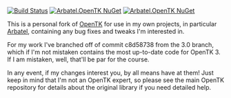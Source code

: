 [![Build Status](https://dev.azure.com/robertmartens0491/Arbatel.OpenTK/_apis/build/status/ItEndsWithTens.opentk?branchName=arbatel)](https://dev.azure.com/robertmartens0491/Arbatel.OpenTK/_build/latest?definitionId=3&branchName=arbatel)
[![Arbatel.OpenTK NuGet](https://img.shields.io/nuget/v/Arbatel.OpenTK.svg?label=Arbatel.OpenTK)](https://www.nuget.org/packages/Arbatel.OpenTK/)
[![Arbatel.OpenTK NuGet](https://img.shields.io/nuget/v/Arbatel.OpenTK.GLControl.svg?label=Arbatel.OpenTK.GLControl)](https://www.nuget.org/packages/Arbatel.OpenTK.GLControl/)

This is a personal fork of [OpenTK](https://github.com/opentk/opentk) for use in my own projects, in particular [Arbatel](https://github.com/ItEndsWithTens/Arbatel), containing any bug fixes and tweaks I'm interested in.

For my work I've branched off of commit c8d58738 from the 3.0 branch, which if I'm not mistaken contains the most up-to-date code for OpenTK 3. If I am mistaken, well, that'll be par for the course.

In any event, if my changes interest you, by all means have at them! Just keep in mind that I'm not an OpenTK expert, so please see the main OpenTK repository for details about the original library if you need detailed help.
